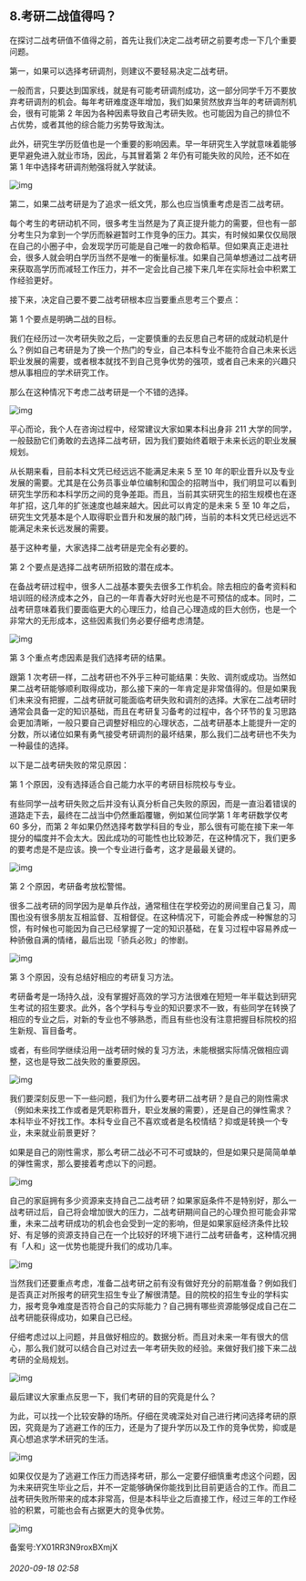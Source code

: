 ## 8.考研二战值得吗？
在探讨二战考研值不值得之前，首先让我们决定二战考研之前要考虑一下几个重要问题。


第一，如果可以选择考研调剂，则建议不要轻易决定二战考研。


一般而言，只要达到国家线，就是有可能考研调剂成功，这一部分同学千万不要放弃考研调剂的机会。每年考研难度逐年增加，我们如果贸然放弃当年的考研调剂机会，很有可能第 2 年因为各种因素导致自己考研失败。也可能因为自己的排位不占优势，或者其他的综合能力劣势导致淘汰。


此外，研究生学历贬值也是一个重要的影响因素。早一年研究生入学就意味着能够更早避免进入就业市场，因此，与其冒着第 2 年仍有可能失败的风险，还不如在第 1 年中选择考研调剂勉强将就入学就读。


![img](https://pic1.zhimg.com/v2-7a50416b9cb25b59b0ba8b0d1f2f93ae.webp)

第二，如果二战考研是为了追求一纸文凭，那么也应当慎重考虑是否二战考研。


每个考生的考研动机不同，很多考生当然是为了真正提升能力的需要，但也有一部分考生只为拿到一个学历而躲避暂时工作竞争的压力。其实，有时候如果仅仅局限在自己的小圈子中，会发现学历可能是自己唯一的救命稻草。但如果真正走进社会，很多人就会明白学历当然不是唯一的衡量标准。如果自己简单想通过二战考研来获取高学历而减轻工作压力，并不一定会比自己接下来几年在实际社会中积累工作经验更好。


接下来，决定自己要不要二战考研根本应当要重点思考三个要点：


第 1 个要点是明确二战的目标。


我们在经历过一次考研失败之后，一定要慎重的去反思自己考研的成就动机是什么？例如自己考研是为了换一个热门的专业，自己本科专业不能符合自己未来长远职业发展的需要，或者根本就找不到自己竞争优势的强项，或者自己未来的兴趣只想从事相应的学术研究工作。


那么在这种情况下考虑二战考研是一个不错的选择。


![img](https://pic1.zhimg.com/v2-97f710768de45d904b1cc749bb4aaf08.webp)

平心而论，我个人在咨询过程中，经常建议大家如果本科出身非 211 大学的同学，一般鼓励它们勇敢的去选择二战考研，因为我们要始终着眼于未来长远的职业发展规划。


从长期来看，目前本科文凭已经远远不能满足未来 5 至 10 年的职业晋升以及专业发展的需要。尤其是在公务员事业单位编制和国企的招聘当中，我们明显可以看到研究生学历和本科学历之间的竞争差距。而且，当前其实研究生的招生规模也在逐年扩招，这几年的扩张速度也越来越大。因此可以肯定的是未来 5 至 10 年之后，研究生文凭基本是个人取得职业晋升和发展的敲门砖，当前的本科文凭已经远远不能满足未来长远发展的需要。


基于这种考量，大家选择二战考研是完全有必要的。


第 2 个要点是选择二战考研所招致的潜在成本。


在备战考研过程中，很多人二战基本要失去很多工作机会。除去相应的备考资料和培训班的经济成本之外，自己的一年青春大好时光也是不可预估的成本。同时，二战考研意味着我们要面临更大的心理压力，给自己心理造成的巨大创伤，也是一个非常大的无形成本，这些因素我们务必要仔细考虑清楚。


![img](https://pic3.zhimg.com/v2-cdd6ed56079c2d974626d28ba42d245f.webp)

第 3 个重点考虑因素是我们选择考研的结果。


跟第 1 次考研一样，二战考研也不外乎三种可能结果：失败、调剂或成功。当然如果二战考研能够顺利取得成功，那么接下来的一年肯定是非常值得的。但是如果我们未来没有把握，二战考研就可能面临考研失败和调剂的选择。大家在二战考研时通常会具备一定的知识基础，而且在考研复习备考的过程中，各个环节的复习思路会更加清晰，一般只要自己调整好相应的心理状态，二战考研基本上能提升一定的分数，所以诸位如果有勇气接受考研调剂的最坏结果，那么我们二战考研也不失为一种最佳的选择。


以下是二战考研失败的常见原因：


第 1 个原因，没有选择适合自己能力水平的考研目标院校与专业。


有些同学一战考研失败之后并没有认真分析自己失败的原因，而是一直沿着错误的道路走下去，最终在二战当中仍然重蹈覆辙，例如某位同学第 1 年考研数学仅考 60 多分，而第 2 年如果仍然选择考数学科目的专业，那么很有可能在接下来一年提分的幅度并不会太大。因此成功的可能性也比较渺茫，在这种情况下，我们更多的要考虑是不是应该。换一个专业进行备考，这才是最最关键的。


![img](https://pic3.zhimg.com/v2-fdb715a5441a1f8b9a3abe749368fe65.webp)

第 2 个原因，考研备考放松警惕。


很多二战考研的同学因为是单兵作战，通常租住在学校旁边的房间里自己复习，周围也没有很多朋友互相监督、互相督促。在这种情况下，可能会养成一种懈怠的习惯，有时候也可能因为自己已经掌握了一定的知识基础，在复习过程中容易养成一种骄傲自满的情绪，最后出现「骄兵必败」的惨剧。


![img](https://pic2.zhimg.com/v2-ad280f871c78bed290630aebbd180763.webp)

第 3 个原因，没有总结好相应的考研复习方法。


考研备考是一场持久战，没有掌握好高效的学习方法很难在短短一年半载达到研究生考试的招生要求。此外，各个学科与专业的知识要求不一致，有些同学在转换了相应的专业之后，对新的专业也不够熟悉，而且有些也没有注意把握目标院校的招生新规、盲目备考。


或者，有些同学继续沿用一战考研时候的复习方法，未能根据实际情况做相应调整，这也是导致二战失败的重要原因。


![img](https://pic2.zhimg.com/v2-37bf1406f46282927f637bcd6fdb83bb.webp)

我们要深刻反思一下一些问题，我们为什么要考研二战考研？是自己的刚性需求（例如未来找工作或者是凭职称晋升，职业发展的需要），还是自己的弹性需求？本科毕业不好找工作。本科专业自己不喜欢或者是名校情结？抑或是转换一个专业，未来就业前景更好？


如果是自己的刚性需求，那么考研二战必不可不可或缺的，但是如果只是简简单单的弹性需求，那么要接着考虑以下的问题。


![img](https://pic2.zhimg.com/v2-d0f51d712507f935e3b4894f58b7b9a6.webp)

自己的家庭拥有多少资源来支持自己二战考研？如果家庭条件不是特别好，那么一战考研过后，自己将会增加很大的压力，二战考研期间自己的心理负担可能会非常重，未来二战考研成功的机会也会受到一定的影响，但是如果家庭经济条件比较好、有足够的资源支持自己在一个比较好的环境下进行二战考研备考，这种情况拥有「人和」这一优势也能提升我们的成功几率。


![img](https://pic4.zhimg.com/v2-6449aba1ad8c600a7c227fe03c9810c6.webp)

当然我们还要重点考虑，准备二战考研之前有没有做好充分的前期准备？例如我们是否真正对所报考的研究生招生专业了解很清楚。目的院校的招生专业的学科实力，报考竞争难度是否符合自己的实际能力？自己拥有哪些资源能够促成自己在二战考研能获得成功，如果自己已经。


仔细考虑过以上问题，并且做好相应的。数据分析。而且对未来一年有很大的信心，那么我们就可以结合自己对过去一年考研失败的经验。来做好我们接下来二战考研的全局规划。


![img](https://pic4.zhimg.com/v2-371590b191cc5715ee54156ba79400c6.webp)

最后建议大家重点反思一下，我们考研的目的究竟是什么？


为此，可以找一个比较安静的场所。仔细在灵魂深处对自己进行拷问选择考研的原因，究竟是为了逃避工作的压力，还是为了提升学历以及工作的竞争优势，抑或是真心想追求学术研究的生活。


![img](https://pic1.zhimg.com/v2-cc73dc66f42446aff4e07b35792d5619.webp)

如果仅仅是为了逃避工作压力而选择考研，那么一定要仔细慎重考虑这个问题，因为未来研究生毕业之后，并不一定能够确保你能找到比目前更适合的工作。而且二战考研失败所带来的成本非常高，但是本科毕业之后直接工作，经过三年的工作经验的积累，可能也会有占据更大的竞争优势。


![img](https://pic2.zhimg.com/v2-666f1730aa202e04fbc8b09faab3aaca.webp)

  



备案号:YX01RR3N9roxBXmjX


###### 2020-09-18 02:58
